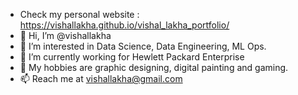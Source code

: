 - Check my personal website : https://vishallakha.github.io/vishal_lakha_portfolio/
- 👋 Hi, I’m @vishallakha
- 👀 I’m interested in Data Science, Data Engineering, ML Ops.
- 🌱 I’m currently working for Hewlett Packard Enterprise
- 💞️ My hobbies are graphic designing, digital painting and gaming.
- 📫 Reach me at vishallakha@gmail.com

<!---
vishallakha/vishallakha is a ✨ special ✨ repository because its `README.md` (this file) appears on your GitHub profile.
You can click the Preview link to take a look at your changes.
--->
